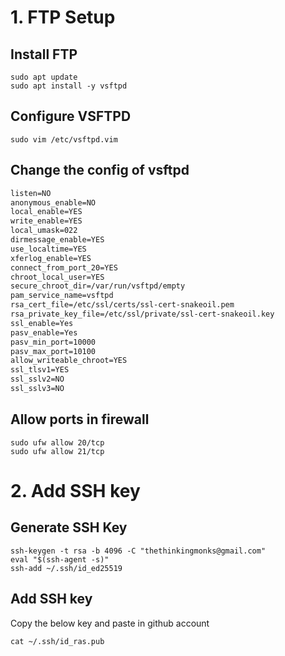 # 1. FTP Setup

## Install FTP
```shell
sudo apt update
sudo apt install -y vsftpd
```

## Configure VSFTPD
```shell
sudo vim /etc/vsftpd.vim
```

## Change the config of vsftpd
```txt
listen=NO
anonymous_enable=NO
local_enable=YES
write_enable=YES
local_umask=022
dirmessage_enable=YES
use_localtime=YES
xferlog_enable=YES
connect_from_port_20=YES
chroot_local_user=YES
secure_chroot_dir=/var/run/vsftpd/empty
pam_service_name=vsftpd
rsa_cert_file=/etc/ssl/certs/ssl-cert-snakeoil.pem
rsa_private_key_file=/etc/ssl/private/ssl-cert-snakeoil.key
ssl_enable=Yes
pasv_enable=Yes
pasv_min_port=10000
pasv_max_port=10100
allow_writeable_chroot=YES
ssl_tlsv1=YES
ssl_sslv2=NO
ssl_sslv3=NO
```

## Allow ports in firewall
```shell
sudo ufw allow 20/tcp
sudo ufw allow 21/tcp
```
# 2. Add SSH key
## Generate SSH Key
```shell
ssh-keygen -t rsa -b 4096 -C "thethinkingmonks@gmail.com"
eval "$(ssh-agent -s)"
ssh-add ~/.ssh/id_ed25519
```

## Add SSH key 
Copy the below key and paste in github account
```shell
cat ~/.ssh/id_ras.pub
```

